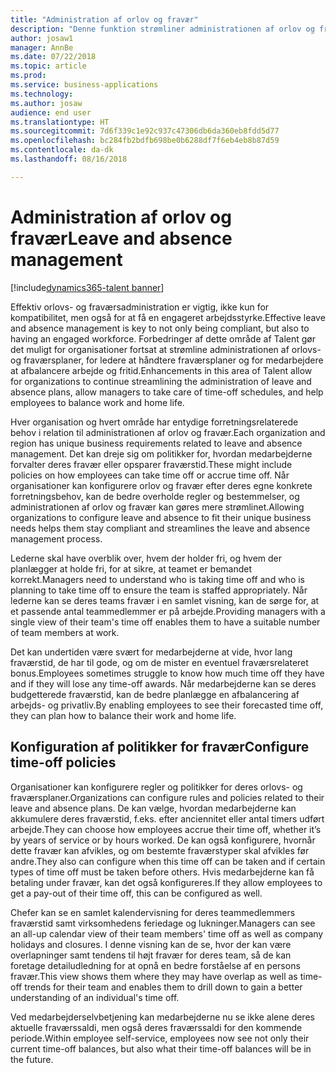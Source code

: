 ```yaml
---
title: "Administration af orlov og fravær"
description: "Denne funktion strømliner administrationen af orlov og fravær i Talent."
author: josaw1
manager: AnnBe
ms.date: 07/22/2018
ms.topic: article
ms.prod: 
ms.service: business-applications
ms.technology: 
ms.author: josaw
audience: end user
ms.translationtype: HT
ms.sourcegitcommit: 7d6f339c1e92c937c47306db6da360eb8fdd5d77
ms.openlocfilehash: bc284fb2bdfb698be0b6288df7f6eb4eb8b87d59
ms.contentlocale: da-dk
ms.lasthandoff: 08/16/2018

---
```


# <a name="leave-and-absence-management"></a><span data-ttu-id="4db5b-103">Administration af orlov og fravær</span><span class="sxs-lookup"><span data-stu-id="4db5b-103">Leave and absence management</span></span>

[!include[dynamics365-talent banner](../includes/dynamics365-talent.md)]

<span data-ttu-id="4db5b-104">Effektiv orlovs- og fraværsadministration er vigtig, ikke kun for kompatibilitet, men også for at få en engageret arbejdsstyrke.</span><span class="sxs-lookup"><span data-stu-id="4db5b-104">Effective leave and absence management is key to not only being compliant, but also to having an engaged workforce.</span></span> <span data-ttu-id="4db5b-105">Forbedringer af dette område af Talent gør det muligt for organisationer fortsat at strømline administrationen af orlovs- og fraværsplaner, for ledere at håndtere fraværsplaner og for medarbejdere at afbalancere arbejde og fritid.</span><span class="sxs-lookup"><span data-stu-id="4db5b-105">Enhancements in this area of Talent allow for organizations to continue streamlining the administration of leave and absence plans, allow managers to take care of time-off schedules, and help employees to balance work and home life.</span></span>

<span data-ttu-id="4db5b-106">Hver organisation og hvert område har entydige forretningsrelaterede behov i relation til administrationen af orlov og fravær.</span><span class="sxs-lookup"><span data-stu-id="4db5b-106">Each organization and region has unique business requirements related to leave and absence management.</span></span> <span data-ttu-id="4db5b-107">Det kan dreje sig om politikker for, hvordan medarbejderne forvalter deres fravær eller opsparer fraværstid.</span><span class="sxs-lookup"><span data-stu-id="4db5b-107">These might include policies on how employees can take time off or accrue time off.</span></span> <span data-ttu-id="4db5b-108">Når organisationer kan konfigurere orlov og fravær efter deres egne konkrete forretningsbehov, kan de bedre overholde regler og bestemmelser, og administrationen af orlov og fravær kan gøres mere strømlinet.</span><span class="sxs-lookup"><span data-stu-id="4db5b-108">Allowing organizations to configure leave and absence to fit their unique business needs helps them stay compliant and streamlines the leave and absence management process.</span></span>

<span data-ttu-id="4db5b-109">Lederne skal have overblik over, hvem der holder fri, og hvem der planlægger at holde fri, for at sikre, at teamet er bemandet korrekt.</span><span class="sxs-lookup"><span data-stu-id="4db5b-109">Managers need to understand who is taking time off and who is planning to take time off to ensure the team is staffed appropriately.</span></span> <span data-ttu-id="4db5b-110">Når lederne kan se deres teams fravær i en samlet visning, kan de sørge for, at et passende antal teammedlemmer er på arbejde.</span><span class="sxs-lookup"><span data-stu-id="4db5b-110">Providing managers with a single view of their team's time off enables them to have a suitable number of team members at work.</span></span> 

<span data-ttu-id="4db5b-111">Det kan undertiden være svært for medarbejderne at vide, hvor lang fraværstid, de har til gode, og om de mister en eventuel fraværsrelateret bonus.</span><span class="sxs-lookup"><span data-stu-id="4db5b-111">Employees sometimes struggle to know how much time off they have and if they will lose any time-off awards.</span></span> <span data-ttu-id="4db5b-112">Når medarbejderne kan se deres budgetterede fraværstid, kan de bedre planlægge en afbalancering af arbejds- og privatliv.</span><span class="sxs-lookup"><span data-stu-id="4db5b-112">By enabling employees to see their forecasted time off, they can plan how to balance their work and home life.</span></span> 

## <a name="configure-time-off-policies"></a><span data-ttu-id="4db5b-113">Konfiguration af politikker for fravær</span><span class="sxs-lookup"><span data-stu-id="4db5b-113">Configure time-off policies</span></span>

<span data-ttu-id="4db5b-114">Organisationer kan konfigurere regler og politikker for deres orlovs- og fraværsplaner.</span><span class="sxs-lookup"><span data-stu-id="4db5b-114">Organizations can configure rules and policies related to their leave and absence plans.</span></span> <span data-ttu-id="4db5b-115">De kan vælge, hvordan medarbejderne kan akkumulere deres fraværstid, f.eks. efter anciennitet eller antal timers udført arbejde.</span><span class="sxs-lookup"><span data-stu-id="4db5b-115">They can choose how employees accrue their time off, whether it’s by years of service or by hours worked.</span></span> <span data-ttu-id="4db5b-116">De kan også konfigurere, hvornår dette fravær kan afvikles, og om bestemte fraværstyper skal afvikles før andre.</span><span class="sxs-lookup"><span data-stu-id="4db5b-116">They also can configure when this time off can be taken and if certain types of time off must be taken before others.</span></span>
<span data-ttu-id="4db5b-117">Hvis medarbejderne kan få betaling under fravær, kan det også konfigureres.</span><span class="sxs-lookup"><span data-stu-id="4db5b-117">If they allow employees to get a pay-out of their time off, this can be configured as well.</span></span>

<span data-ttu-id="4db5b-118">Chefer kan se en samlet kalendervisning for deres teammedlemmers fraværstid samt virksomhedens feriedage og lukninger.</span><span class="sxs-lookup"><span data-stu-id="4db5b-118">Managers can see an all-up calendar view of their team members' time off as well as company holidays and closures.</span></span> <span data-ttu-id="4db5b-119">I denne visning kan de se, hvor der kan være overlapninger samt tendens til højt fravær for deres team, så de kan foretage detailudledning for at opnå en bedre forståelse af en persons fravær.</span><span class="sxs-lookup"><span data-stu-id="4db5b-119">This view shows them where they may have overlap as well as time-off trends for their team and enables them to drill down to gain a better understanding of an individual's time off.</span></span> 

<span data-ttu-id="4db5b-120">Ved medarbejderselvbetjening kan medarbejderne nu se ikke alene deres aktuelle fraværssaldi, men også deres fraværssaldi for den kommende periode.</span><span class="sxs-lookup"><span data-stu-id="4db5b-120">Within employee self-service, employees now see not only their current time-off balances, but also what their time-off balances will be in the future.</span></span>

<!--
## Status
### Development status
Generally available
#### Target timeframe
September or later
-->

